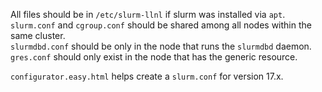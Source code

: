 All files should be in `/etc/slurm-llnl` if slurm was installed via `apt`.  
`slurm.conf` and `cgroup.conf` should be shared among all nodes within the same cluster.  
`slurmdbd.conf` should be only in the node that runs the `slurmdbd` daemon.  
`gres.conf` should only exist in the node that has the generic resource.  

`configurator.easy.html` helps create a `slurm.conf` for version 17.x.

